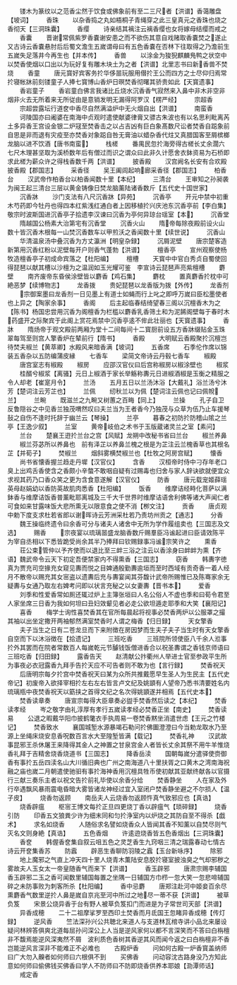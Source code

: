 <!-- { "loadSidebar": true } -->
　　镂木为篆纹以之范香尘然于饮食或佛象前有至二三尺者【洪谱】香蔼雕盘【坡词】
　　香珠
　　以杂香捣之丸如梧桐子青绳穿之此三皇真元之香珠也烧之香彻天【三洞珠囊】
　　香缨
　　诗亲结其褵注云褵香缨也女将嫁母结缨而戒之
　　香囊
　　晋谢常佩紫罗香嚢谢安患之而不欲伤其意自戏赌取香嚢焚之遂止又古诗云香嚢悬肘后后蜀文澹生五嵗谓母曰有五色香嚢在否林下往取得之乃澹前生五嵗失足落井今再生也【并本传】
　　香兽
　　以涂金为狻猊麒麟鳬鸭之状空中以焚香使烟以口出以为玩好复有雕木块土为之者【洪谱】北里志书曰新香兽不焚烧
　　香童
　　唐元寳好宾客务扵华侈噐玩服用僣扵王公而四方之士尽仰归焉常扵寝帐牀前刻镂童子人捧七寳博山香炉日暝焚香彻曙其骄贵如此【天寳遗事】
　　香岩童子
　　香岩童白佛言我诸比丘烧水沉香香气寂然来入鼻中非木非空非烟非火去无所着来无所従由是意销发明无漏得阿罗汉【楞严经】
　　宗超香
　　宗超尝露坛行道奁中香尽自然满溢炉中无火烟自出【洪谱】
　　南蛮香
　　诃陵国亦曰阇婆在南海中贞观时遣使献婆律膏又骠古朱波也有以名思利毗离芮土多异香王宫设金银二炉冦至焚香击之以占吉凶有巨白象髙数尺讼者焚香自跽象前自思是非而退有灾疫至亦焚香对象跽自咎无膏油以蜡杂香代炷又真腊国客至屑槟榔龙脑以进不饮酒【唐书南蛮】
　　栈槎
　　番禺民忽扵海旁得古槎长丈余濶六七尺木理甚坚取为溪桥数年后有僧过而识之谓众曰此非久计愿舍衣鉢资易为石桥即求此槎为薪众许之得栈香数千两【洪谱】
　　披香殿
　　汉宫阙名长安有合欢殿披香殿【郡国志】
　　采香径
　　吴王阖闾起响廊采香径【郡国志】
　　柏香台
　　汉武帝作柏香台以柏香闻数十里【本纪】
　　三清台
　　王审知之孙昶袭为闽王起三清台三层以黄金铸像日焚龙脑薰陆诸香数斤【五代史十国世家】
　　沉香牀
　　沙门支法有八尺沉香牀【异苑】
　　沉香亭
　　开元中禁中初重木芍药即今牡丹也得四本红紫浅红通白者上因移植扵兴庆池东沉香亭前【李白集】敬宗时波斯国进沉香亭子拾遗李汉谏曰沉香为亭何异琼台瑶室【本】
　　沉香堂
　　隋越国公杨素大治第宅有沉香堂
　　沉香火山
　　隋帝每除夜殿前设火山数十皆沉香木根每一山焚沉香数车以甲煎沃之香闻数十里【续世说】
　　沉香山
　　华清温泉汤中叠沉香为方丈瀛洲【明皇杂録】
　　沉屑泥壁
　　唐宗楚客造新第用沉香红粉以泥壁每开户则香气蓬勃【洪谱】
　　檀香亭
　　宣州观察使杨牧造檀香亭子初成命宾落之【杜阳编】
　　檀槽
　　天寳中中官白秀贞自蜀使回得琵琶以献其槽以沙檀为之温润如玉光耀可鉴　李宣诗云琵琶声亮紫檀槽
　　麝壁
　　南齐废帝东昏侯涂壁皆以麝香【鸡石集】
　　麝枕
　　置真麝香扵枕中可絶恶梦【续博物志】
　　龙香拨
　　贵妃琵琶以龙香版为拨【外传】
　　龙香剂
　　宗御案墨曰龙香剂一日见墨上有道士如蝇而行上叱之即呼万嵗曰臣松墨使者也上异之【陶家余事】
　　香阁
　　后主起临春结绮望春三阁以沉檀香木为之【陈书】杨国忠尝用沉香为阁檀香为栏槛以麝香乳香筛土和为泥餙阁壁每于春时木药盛开之际聚宾于此阁上赏花焉禁中沉香亭逺不侔此壮丽也【天寳遗事】
　　香牀
　　隋炀帝于观文殿前两厢为堂十二间每间十二寳厨前设五方香牀缀贴金玉珠翠每驾至则宫人擎香炉在辇前行【隋书】
　　香殿
　　大明赋云香殿聚扵沉檀岂待焚夫椒兰【黄萃卿】水殿风来暗香满【坡词】
　　五香席
　　石季伦作席以锦装五香杂以五防编蒲皮縁
　　七香车
　　梁简文帝诗云丹毂七香车
　　椒殿
　　唐宫室志有椒殿
　　椒房
　　应邵汉官仪曰后宫称椒房以椒涂壁也
　　椒浆
　　桂醑兮椒浆【离骚】元日上椒酒于家长举觞称夀元日进椒酒椒是玉衡之精服之令人却老【崔寔月令】
　　兰汤
　　五月五日以兰汤沐浴【大戴礼】浴兰汤兮沐芳【楚词注云芳芷也】
　　兰佩
　　纫秋兰以为佩【楚词注云佩也记曰佩帨兰】
　　兰畹
　　既滋兰之九畹又树蕙之百畮【同上】
　　兰操
　　孔子自卫反鲁隠谷之中见香兰独茂喟然叹曰夫兰当为王者香今乃独茂与众草为伍乃止车援琴鼔之自伤不逢时托辞于幽兰云【琴操】
　　兰亭
　　暮春之初防扵防稽山隂之兰亭【王逸少叙】
　　兰室
　　黄帝岐伯之术书于玉版蔵诸灵兰之室【素问】
　　兰台
　　楚襄王逰扵兰台之宫【风赋】龙朔中改秘书省曰兰台
　　椒兰养鼻
　　椒兰芬苾所以养鼻也　前有泽芷以养鼻兰槐之根是为芷注云兰槐香草也其根名芷【并荀子】
　　焚椒兰
　　烟斜雾横焚椒兰也【杜牧之阿房宫赋】
　　懐香
　　尚书省懐香握兰趋走丹墀【汉官仪】
　　含香
　　汉桓帝时侍中刁存年老口臭上出鸡舌香使含之香颇小辛螫不敢咽自疑有过赐毒也归舍与家人辞诀欲就便宜众求视其药乃口香众笑之更为含食意遂解【汉官仪】
　　防香
　　唐元载宠姬薛瑶英母赵娟幼以香防英故肌肉悉香【杜阳编】
　　饭香
　　维摩诘经畤化菩萨以满鉢香与维摩诘饭香普薰毗耶离城及三千大千世界时维摩诘语舍利佛等诸大声闻仁者可食如来甘露味饭大悲所熏无以限意食之使不消【栁文注】
　　贡香
　　唐贞观中勅下度支求杜若省郎以谢晖诗云芳洲采杜若乃责坊州贡之【通志】
　　分香
　　魏王操临终遗令曰余香可分与诸夫人诸舍中无所为学作履组卖也【三国志及文选】
　　赐香
　　宗夜宴以琉璃噐盛龙脑香数斤赐羣臣冯谧起进曰臣请效陈平为宰自丞相以下悉皆跪受尚余其半乃捧拜曰钦赐録事冯谧宗笑许之
　　熏香
　　荘公束管仲以予齐使而以退比至三衅三浴之注云以香涂身曰衅衅为熏【齐语】魏武帝令云天下初定吾便禁家内不得熏香【三国志】
　　窃香
　　韩夀字徳真为贾充司空掾充女窥见夀而悦之目婢通殷勤夀逾垣而至时西域有贡奇香一着人经月不散帝以赐充其女宻盗以遗夀后充与夀宴闻其芬馥计武帝所赐惟已及陈骞家余无疑夀与女通乃取左右婢考问即以状言充秘之以女妻夀【晋书本】
　　爱香
　　刘季和性爱香常如厠还辄过炉上主簿张垣曰人名公俗人不虚也季和曰荀令君至人家坐席三日香为我如何坦曰丑妇效颦见者必走公欲坦遁走耶季和大笑【襄阳记】
　　喜香
　　梅学士询性喜焚香其在官所每晨起将视事必焚香两炉以公服罩之撮其袖以出坐定撒开两袖郁然满室焚香时人谓之梅香【归日録】
　　天女擎香
　　夫子当生之日有二苍龙旦而下来附徴在房因梦而生夫子夫子当生时有天女擎香自空而下以沐浴徴在【拾遗记】
　　三班吃香
　　三班院所领使臣八千余人涖事扵外其罢而在院者常数百人每嵗乾元节醵钱饭僧进香合以祝圣夀谓之香钱京师语曰三班吃香【归田録】
　　露香告天
　　赵清献公抃衢州人举进士官至参政平生所为事夜必衣冠露香九拜手告扵天应不可告者则不敢为也【言行録】
　　焚香祝天
　　后唐明宗每夕扵宫中焚香祝天曰某为众所共推戴愿早生圣人为生民主【五代史帝记】初废帝入欲择宰相扵左右左右皆言卢文纪及姚顗有人望帝乃悉书清要姓名内琉璃瓶中夜焚香祝天以筯挟之首得文纪之名次得姚顗遂并相焉【五代史本】
　　焚香读章奏
　　唐宣宗每得大臣章奏必盥手焚香然后读之【本纪】
　　焚香读孝经
　　岑之敬字由礼淳厚有孝行五嵗读孝经必焚香正坐【南史】
　　焚香读易
　　公退之暇戴华阳巾披鹤氅衣手执周易一卷焚香黙坐消遣世虑【王元之竹楼记】
　　焚香致水
　　襄国城堑水源暴竭石勒问扵佛圗澄澄曰今当勅龙取水乃至源上坐绳床烧安息香呪数百言水大至隍堑皆满【载记】
　　焚香礼神
　　汉武故事昆邪王杀休屠王来降得其金人之神置之甘泉宫金人者皆长丈余其祭不用牛羊惟烧香礼拜于吉精舍烧香烧道书【三国志】
　　降香岳渎
　　国朝每嵗分遣驿使赍御香有事扵五岳四渎名山大川循旧典也广州之南海道八十里扶胥之口黄木之湾南海祝融之庙也嵗二月朝遣使驰驲有事扵海神香用沉檀具牲币使初献其亚献终献各以官摄行三献三奏乐主者以祝文告扵前礼毕使以余香分给
　　焚香静坐
　　人在家及外行卒遇飘风暴雨震电昏暗大雾皆诸龙神经过宜入室闭户焚香静坐避之不尔损人【温子皮】
　　烧香勿返顾
　　南岳夫人云烧香勿返顾忤真气致邪应也【真诰】
　　烧香辟瘟
　　枢宻王博文每扵正旦四更烧丁香以辟瘟气【琐碎録】
　　烧香引防
　　印香五文狼粪少许为细末同和匀扵浄室内以炉烧之其防自至不得杀【戯术】
　　求名如烧香
　　人随俗求名譬如烧香众人皆闻其香不知薰以自焚尽则气灭名文则身絶【真诰】
　　五色香烟
　　许逺逰烧香皆五色香烟出【三洞珠囊】
　　香奁
　　韩偓香奁集自叙云咀五色之灵芝香生九窍咽三清之瑞露春动七情古诗云开奁集香苏
　　防蠧
　　辟恶生香聊防羽陵之蠧【玉台新咏序】
　　除邪
　　地上魔邪之气直上冲天四十里人烧青木薫陆安息胶扵寝室披浊臭之气却邪秽之雾故夫人玉女太一帝皇随香气而来下【洪谱】
　　香玉辟邪
　　唐肃宗赐李辅国香玉辟邪二玉之香可闻数里辅国每置之坐隅一日辅国方巾栉一忽大笑一忽悲啼辅国碎之未防事败为刺客所杀【杜阳编】
　　香中忌麝
　　唐郑注赴河中姬妾百余尽熏麝香气数里逆扵人鼻是嵗自京兆至河中所过之地尽一蒂不获【洪谱】
　　被草负笈
　　宋景公烧异香于台有野人被草负笈扣门而进是为子常世司天部【洪谱】
　　异香成穂
　　二十二祖摩挲罗至西印土焚香而月氐国王忽睹异香成穂【传灯録】
　　逆风香
　　竺法深孙兴公共聴北来道人与支道林瓦棺寺讲小品北来屡设疑问林辨答俱爽北道每屈孙问深公上人当是逆风家何以都不言深笑而不答曰白栴檀非不馥焉能逆风深夷然不屑　波利质色香树其香逆其风而闻今返之曰白栴檀非不香岂能逆风言深非不能难正不必难也
　　古殿炉香
　　问如何古殿一炉香寳盖纳师曰广大勿入齅者如何师曰六根俱不到
　　买佛香
　　问动容沈古路身没乃方知此意如何师曰偷佛钱买佛香曰学人不防师曰不防即烧香供养本耶娘【泐潭师话】
　　戒定香

